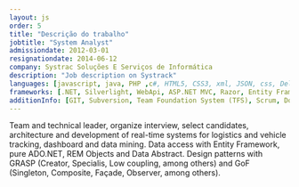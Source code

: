 ```yaml
---
layout: js
order: 5
title: "Descrição do trabalho"
jobtitle: "System Analyst"
admissiondate: 2012-03-01
resignationdate: 2014-06-12
company: Systrac Soluções E Serviços de Informática
description: "Job description on Systrack"
languages: [javascript, java, PHP ,c#, HTML5, CSS3, xml, JSON, css, Delphi]
frameworks: [.NET, Silverlight, WebApi, ASP.NET MVC, Razor, Entity Framework, Bootstrap, KnockoutJS, jQuery]
additionInfo: [GIT, Subversion, Team Foundation System (TFS), Scrum, Domain Drive Design, Design Patterns, Threads, Oracle, MySql, SqlServer, Firebird]
---
```


Team and technical leader, organize interview, select candidates, architecture and development of real-time systems for logistics and vehicle tracking, dashboard and data mining. Data access with Entity Framework, pure ADO.NET, REM Objects and Data Abstract. Design patterns with GRASP (Creator, Specialis, Low coupling, among others) and GoF (Singleton, Composite, Façade, Observer, among others).